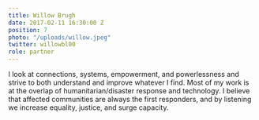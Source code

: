 ```yaml
---
title: Willow Brugh
date: 2017-02-11 16:30:00 Z
position: 7
photo: "/uploads/willow.jpeg"
twitter: willowbl00
role: partner
---
```


I look at connections, systems, empowerment, and powerlessness and strive to both understand and improve whatever I find. Most of my work is at the overlap of humanitarian/disaster response and technology. I believe that affected communities are always the first responders, and by listening we increase equality, justice, and surge capacity.